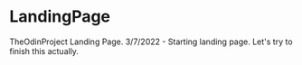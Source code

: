 # LandingPage
TheOdinProject Landing Page.
3/7/2022 - Starting landing page. Let's try to finish this actually. 
